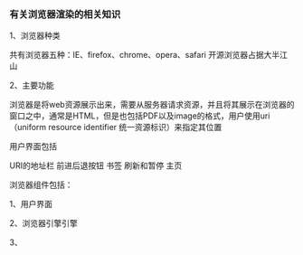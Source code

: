 ### 有关浏览器渲染的相关知识

1、浏览器种类

共有浏览器五种：IE、firefox、chrome、opera、safari
开源浏览器占据大半江山


2、主要功能

浏览器是将web资源展示出来，需要从服务器请求资源，并且将其展示在浏览器的窗口之中，通常是HTML，但是也包括PDF以及image的格式，用户使用uri（uniform resource identifier 统一资源标识）来指定其位置

用户界面包括 

URI的地址栏
前进后退按钮
书签
刷新和暂停
主页


浏览器组件包括：

1、用户界面

2、浏览器引擎引擎

3、